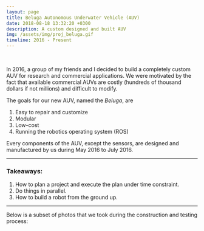 ```yaml
---
layout: page
title: Beluga Autonomous Underwater Vehicle (AUV)
date: 2018-08-18 13:32:20 +0300
description: A custom designed and built AUV
img: /assets/img/proj_beluga.gif
timeline: 2016 - Present
---
```


<div class="img_row">
    <img class="col one left" src="{{ site.baseurl }}/assets/proj_beluga/beluga_cad.jpg" alt="" title="example image"/>
    <img class="col one left" src="{{ site.baseurl }}/assets/proj_beluga/beluga_real.jpg" alt="" title="example image"/>
    <img class="col one left" src="{{ site.baseurl }}/assets/proj_beluga/beluga.gif" alt="" title="example image"/>
</div>

In 2016, a group of my friends and I decided to build a completely custom AUV for research and commercial applications. We were motivated by the fact that available commercial AUVs are costly (hundreds of thousand dollars if not millions) and difficult to modify.

The goals for our new AUV, named the *Beluga*, are
  1. Easy to repair and customize
  2. Modular
  3. Low-cost 
  4. Running the robotics operating system (ROS)

Every components of the AUV, except the sensors, are designed and manufactured by us during May 2016 to July 2016. 

- - -
### Takeaways:
  1. How to plan a project and execute the plan under time constraint.
  2. Do things in parallel.
  3. How to build a robot from the ground up.

- - -

Below is a subset of photos that we took during the construction and testing process:
<div class="img_row">
    <img class="col two left" src="{{ site.baseurl }}/assets/proj_beluga/cad1.jpg" alt="" title="example image"/>
    <img class="col one left" src="{{ site.baseurl }}/assets/proj_beluga/cad2.gif" alt="" title="example image"/>
</div>
<div class="img_row">
    <img class="col one left" src="{{ site.baseurl }}/assets/proj_beluga/controller.gif" alt="" title="example image"/>
    <img class="col one left" src="{{ site.baseurl }}/assets/proj_beluga/surface1.gif" alt="" title="example image"/>
    <img class="col one left" src="{{ site.baseurl }}/assets/proj_beluga/surface2.gif" alt="" title="example image"/>
</div>
<div class="img_row">
    <img class="col three left" src="{{ site.baseurl }}/assets/proj_beluga/pcb.jpg" alt="" title="example image"/>
</div>
<div class="img_row">
    <img class="col three left" src="{{ site.baseurl }}/assets/proj_beluga/make1.jpg" alt="" title="example image"/>
</div>
<div class="img_row">
    <img class="col three left" src="{{ site.baseurl }}/assets/proj_beluga/make2.jpg" alt="" title="example image"/>
</div>
<div class="img_row">
    <img class="col three left" src="{{ site.baseurl }}/assets/proj_beluga/leak.jpg" alt="" title="example image"/>
</div>
<div class="img_row">
    <img class="col three left" src="{{ site.baseurl }}/assets/proj_beluga/assem1.jpg" alt="" title="example image"/>
</div>
<div class="img_row">
    <img class="col three left" src="{{ site.baseurl }}/assets/proj_beluga/tanktest.jpg" alt="" title="example image"/>
</div>
<div class="img_row">
    <img class="col three left" src="{{ site.baseurl }}/assets/proj_beluga/watertest.jpg" alt="" title="example image"/>
</div>